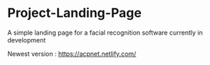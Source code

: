 # Project-Landing-Page
A simple landing page for a facial recognition software currently in development

Newest version : https://acpnet.netlify.com/
